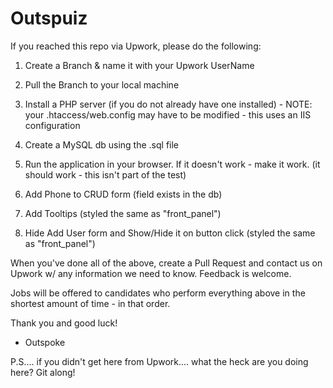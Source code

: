 # Outspuiz

If you reached this repo via Upwork, please do the following:

1) Create a Branch & name it with your Upwork UserName

2) Pull the Branch to your local machine

3) Install a PHP server (if you do not already have one installed) - NOTE: your .htaccess/web.config may have to be modified - this uses an IIS configuration

4) Create a MySQL db using the .sql file

5) Run the application in your browser. If it doesn't work - make it work. (it should work - this isn't part of the test)

6) Add Phone to CRUD form (field exists in the db)

7) Add Tooltips (styled the same as "front_panel")

8) Hide Add User form and Show/Hide it on button click (styled the same as "front_panel")

When you've done all of the above, create a Pull Request and contact us on Upwork w/ any information we need to know. Feedback is welcome.

Jobs will be offered to candidates who perform everything above in the shortest amount of time - in that order.

Thank you and good luck!
- Outspoke

P.S.... if you didn't get here from Upwork.... what the heck are you doing here? Git along!
